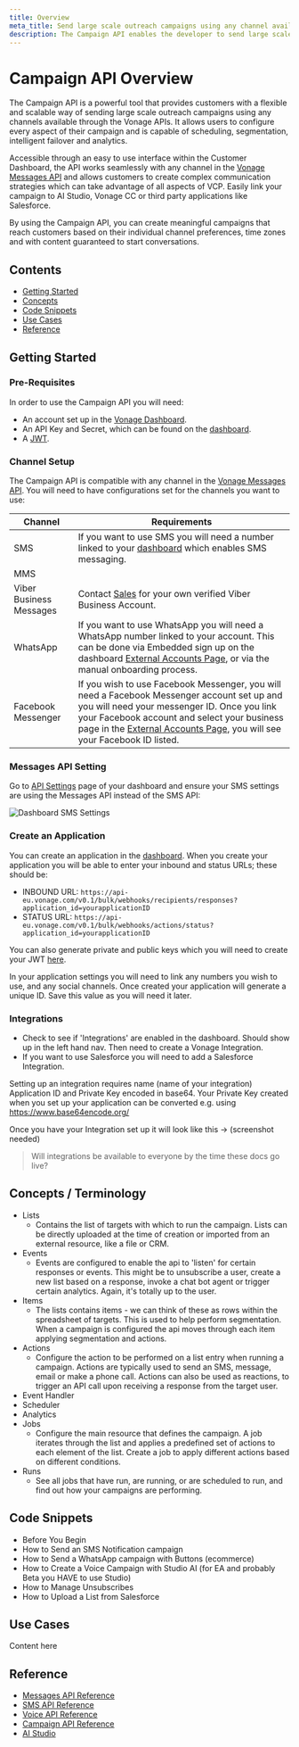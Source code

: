 ```yaml
---
title: Overview
meta_title: Send large scale outreach campaigns using any channel available through the Vonage APIs
description: The Campaign API enables the developer to send large scale outreach campaigns using any channel available through the Vonage APIs.
---
```


# Campaign API Overview

The Campaign API is a powerful tool that provides customers with a flexible and scalable way of sending large scale outreach campaigns using any channels available through the Vonage APIs. It allows users to configure every aspect of their campaign and is capable of scheduling, segmentation, intelligent failover and analytics.

Accessible through an easy to use interface within the Customer Dashboard, the API works seamlessly with any channel in the [Vonage Messages API](https://developer.vonage.com/messages/overview) and allows customers to create complex communication strategies which can take advantage of all aspects of VCP. Easily link your campaign to AI Studio, Vonage CC or third party applications like Salesforce.

By using the Campaign API, you can create meaningful campaigns that reach customers based on their individual channel preferences, time zones and with content guaranteed to start conversations.

## Contents

* [Getting Started](#getting-started)
* [Concepts](#concepts)
* [Code Snippets](#code-snippets)
* [Use Cases](#use-cases)
* [Reference](#reference)

## Getting Started

### Pre-Requisites

In order to use the Campaign API you will need:

* An account set up in the [Vonage Dashboard](https://ui.idp.vonage.com/ui/auth/registration?icid=tryitfree_adpdocs_nexmodashbdfreetrialsignup_inpagelink).
* An API Key and Secret, which can be found on the [dashboard](https://dashboard.nexmo.com/).
* A [JWT](https://developer.vonage.com/getting-started/concepts/authentication#json-web-tokens).

### Channel Setup

The Campaign API is compatible with any channel in the [Vonage Messages API](https://developer.vonage.com/messages/overview). You will need to have configurations set for the channels you want to use:

Channel | Requirements
-- | --
SMS | If you want to use SMS you will need a number linked to your [dashboard](https://dashboard.nexmo.com/) which enables SMS messaging.
MMS | 
Viber Business Messages | Contact [Sales](https://www.vonage.com/communications-apis/contact-api/) for your own verified Viber Business Account.
WhatsApp | If you want to use WhatsApp you will need a WhatsApp number linked to your account. This can be done via Embedded sign up on the dashboard [External Accounts Page](https://dashboard.nexmo.com/messages/social-channels), or via the manual onboarding process.
Facebook Messenger | If you wish to use Facebook Messenger, you will need a Facebook Messenger account set up and you will need your messenger ID. Once you link your Facebook account and select your business page in the [External Accounts Page](https://dashboard.nexmo.com/messages/social-channels), you will see your Facebook ID listed.

### Messages API Setting

Go to [API Settings](https://dashboard.nexmo.com/settings) page of your dashboard and ensure your SMS settings are using the Messages API instead of the SMS API:

![Dashboard SMS Settings](/images/dashboard-sms-settings.png)

### Create an Application

You can create an application in the [dashboard](https://dashboard.nexmo.com/applications). When you create your application you will be able to enter your inbound and status URLs; these should be:

* INBOUND URL: ``https://api-eu.vonage.com/v0.1/bulk/webhooks/recipients/responses?application_id=yourapplicationID``
* STATUS URL: ``https://api-eu.vonage.com/v0.1/bulk/webhooks/actions/status?application_id=yourapplicationID``

You can also generate private and public keys which you will need to create your JWT [here](https://developer.vonage.com/jwt).

In your application settings you will need to link any numbers you wish to use, and any social channels. Once created your application will generate a unique ID. Save this value as you will need it later.

### Integrations

* Check to see if 'Integrations' are enabled in the dashboard. Should show up in the left hand nav. Then need to create a Vonage Integration.
* If you want to use Salesforce you will need to add a Salesforce Integration.

Setting up an integration requires name (name of your integration) Application ID and Private Key encoded in base64. Your Private Key created when you set up your application can be converted e.g. using https://www.base64encode.org/

Once you have your Integration set up it will look like this → (screenshot needed)

> Will integrations be available to everyone by the time these docs go live?

## Concepts / Terminology

* Lists
  * Contains the list of targets with which to run the campaign. Lists can be directly uploaded at the time of creation or imported from an external resource, like a file or CRM.
* Events
  * Events are configured to enable the api to 'listen' for certain responses or events. This might be to unsubscribe a user, create a new list based on a response, invoke a chat bot agent or trigger certain analytics. Again, it's totally up to the user.
* Items
  * The lists contains items  - we can think of these as rows within the spreadsheet of targets. This is used to help perform segmentation. When a campaign is configured the api moves through each item applying segmentation and actions.
* Actions
  * Configure the action to be performed on a list entry when running a campaign. Actions are typically used to send an SMS, message, email or make a phone call. Actions can also be used as reactions, to trigger an API call upon receiving a response from the target user.
* Event Handler
* Scheduler
* Analytics
* Jobs
  * Configure the main resource that defines the campaign. A job iterates through the list and applies a predefined set of actions to each element of the list. Create a job to apply different actions based on different conditions.
* Runs
  * See all jobs that have run, are running, or are scheduled to run, and find out how your campaigns are performing.

## Code Snippets

* Before You Begin
* How to Send an SMS Notification campaign
* How to Send a WhatsApp campaign with Buttons (ecommerce)
* How to Create a Voice Campaign with Studio AI (for EA and probably Beta you HAVE to use Studio)
* How to Manage Unsubscribes
* How to Upload a List from Salesforce

## Use Cases

Content here

## Reference

* [Messages API Reference](/api/messages-olympus)
* [SMS API Reference](/api/sms)
* [Voice API Reference](/api/voice)
* [Campaign API Reference](/api/meetings)
* [AI Studio](https://studio.docs.ai.vonage.com/)
